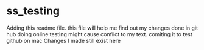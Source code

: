 ss_testing
==========
Adding this readme file. this file will help me find out my changes done in git hub 
doing online testing might cause conflict to my text. 
comiting it to test github on mac
 Changes I made still exist here 
